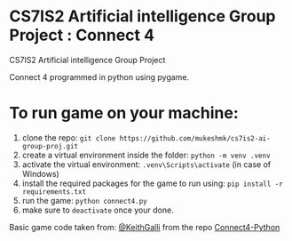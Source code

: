 # CS7IS2 Artificial intelligence Group Project : Connect 4
CS7IS2 Artificial intelligence Group Project

Connect 4 programmed in python using pygame.

# To run game on your machine:
1. clone the repo: `git clone https://github.com/mukeshmk/cs7is2-ai-group-proj.git`
2. create a virtual environment inside the folder: `python -m venv .venv`
3. activate the virtual environment: `.venv\Scripts\activate` (in case of Windows)
4. install the required packages for the game to run using: `pip install -r requirements.txt`
5. run the game: `python connect4.py`
6. make sure to `deactivate` once your done.

Basic game code taken from: [@KeithGalli](https://github.com/KeithGalli) from the repo [Connect4-Python](https://github.com/KeithGalli/Connect4-Python)
